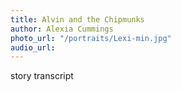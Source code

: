 ```yaml
---
title: Alvin and the Chipmunks
author: Alexia Cummings
photo_url: "/portraits/Lexi-min.jpg"
audio_url:
---
```


story transcript